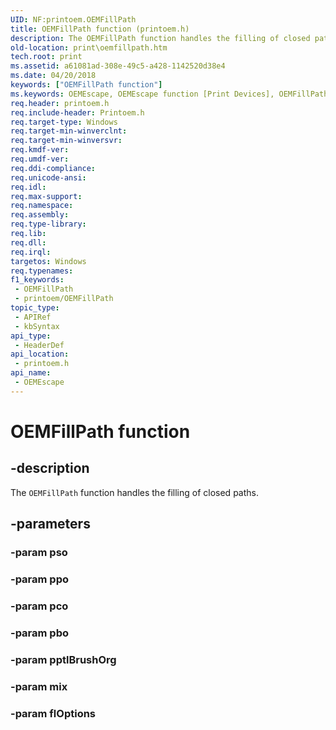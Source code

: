 ```yaml
---
UID: NF:printoem.OEMFillPath
title: OEMFillPath function (printoem.h)
description: The OEMFillPath function handles the filling of closed paths.
old-location: print\oemfillpath.htm
tech.root: print
ms.assetid: a61081ad-308e-49c5-a428-1142520d38e4
ms.date: 04/20/2018
keywords: ["OEMFillPath function"]
ms.keywords: OEMEscape, OEMEscape function [Print Devices], OEMFillPath, print.oemfillpath, print_unidrv-pscript_rendering_0c8783bf-0e73-4b66-98a2-b71ee177549b.xml, printoem/OEMEscape
req.header: printoem.h
req.include-header: Printoem.h
req.target-type: Windows
req.target-min-winverclnt: 
req.target-min-winversvr: 
req.kmdf-ver: 
req.umdf-ver: 
req.ddi-compliance: 
req.unicode-ansi: 
req.idl: 
req.max-support: 
req.namespace: 
req.assembly: 
req.type-library: 
req.lib: 
req.dll: 
req.irql: 
targetos: Windows
req.typenames: 
f1_keywords:
 - OEMFillPath
 - printoem/OEMFillPath
topic_type:
 - APIRef
 - kbSyntax
api_type:
 - HeaderDef
api_location:
 - printoem.h
api_name:
 - OEMEscape
---
```


# OEMFillPath function


## -description

The <code>OEMFillPath</code> function handles the filling of closed paths.

## -parameters

### -param pso

### -param ppo

### -param pco

### -param pbo

### -param pptlBrushOrg

### -param mix

### -param flOptions

